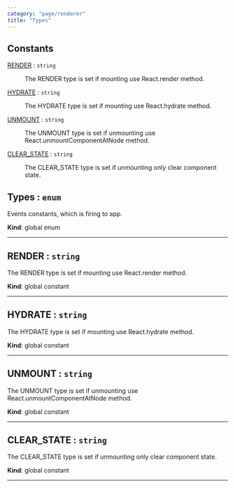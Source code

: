 ```yaml
---
category: "page/renderer"
title: "Types"
---
```


## Constants

<dl>
<dt><a href="#RENDER">RENDER</a> : <code>string</code></dt>
<dd><p>The RENDER type is set if mounting use React.render method.</p>
</dd>
<dt><a href="#HYDRATE">HYDRATE</a> : <code>string</code></dt>
<dd><p>The HYDRATE type is set if mounting use React.hydrate method.</p>
</dd>
<dt><a href="#UNMOUNT">UNMOUNT</a> : <code>string</code></dt>
<dd><p>The UNMOUNT type is set if unmounting use React.unmountComponentAtNode method.</p>
</dd>
<dt><a href="#CLEAR_STATE">CLEAR_STATE</a> : <code>string</code></dt>
<dd><p>The CLEAR_STATE type is set if unmounting only clear component state.</p>
</dd>
</dl>

## Types : <code>enum</code>&nbsp;<a name="Types" href="https://github.com/seznam/IMA.js-core/tree/0.16.7/page/renderer/Types.js#L6" target="_blank"><span class="icon"><i class="fas fa-external-link-alt fa-xs"></i></span></a>
Events constants, which is firing to app.

**Kind**: global enum  

* * *

## RENDER : <code>string</code>&nbsp;<a name="RENDER" href="https://github.com/seznam/IMA.js-core/tree/0.16.7/page/renderer/Types.js#L13" target="_blank"><span class="icon"><i class="fas fa-external-link-alt fa-xs"></i></span></a>
The RENDER type is set if mounting use React.render method.

**Kind**: global constant  

* * *

## HYDRATE : <code>string</code>&nbsp;<a name="HYDRATE" href="https://github.com/seznam/IMA.js-core/tree/0.16.7/page/renderer/Types.js#L20" target="_blank"><span class="icon"><i class="fas fa-external-link-alt fa-xs"></i></span></a>
The HYDRATE type is set if mounting use React.hydrate method.

**Kind**: global constant  

* * *

## UNMOUNT : <code>string</code>&nbsp;<a name="UNMOUNT" href="https://github.com/seznam/IMA.js-core/tree/0.16.7/page/renderer/Types.js#L27" target="_blank"><span class="icon"><i class="fas fa-external-link-alt fa-xs"></i></span></a>
The UNMOUNT type is set if unmounting use React.unmountComponentAtNode method.

**Kind**: global constant  

* * *

## CLEAR\_STATE : <code>string</code>&nbsp;<a name="CLEAR_STATE" href="https://github.com/seznam/IMA.js-core/tree/0.16.7/page/renderer/Types.js#L34" target="_blank"><span class="icon"><i class="fas fa-external-link-alt fa-xs"></i></span></a>
The CLEAR_STATE type is set if unmounting only clear component state.

**Kind**: global constant  

* * *

